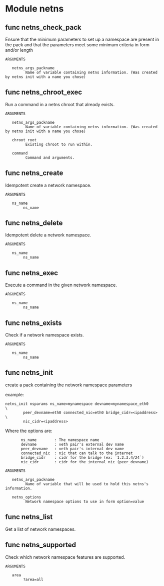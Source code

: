 # Module netns


## func netns_check_pack

Ensure that the minimum parameters to set up a namespace are present in the pack and that the
parameters meet some minimum criteria in form and/or length

```Groff
ARGUMENTS

   netns_args_packname
         Name of variable containing netns information. (Was created by netns init with a name you chose)

```

## func netns_chroot_exec

Run a command in a netns chroot that already exists.

```Groff
ARGUMENTS

   netns_args_packname
         Name of variable containing netns information. (Was created by netns init with a name you chose)

   chroot_root
         Existing chroot to run within.

   command
         Command and arguments.
```

## func netns_create

Idempotent create a network namespace.

```Groff
ARGUMENTS

   ns_name
        ns_name

```

## func netns_delete

Idempotent delete a network namespace.

```Groff
ARGUMENTS

   ns_name
        ns_name

```

## func netns_exec

Execute a command in the given network namespace.

```Groff
ARGUMENTS

   ns_name
        ns_name

```

## func netns_exists

Check if a network namespace exists.

```Groff
ARGUMENTS

   ns_name
        ns_name

```

## func netns_init

create a pack containing the network namespace parameters

example:
```shell
netns_init nsparams ns_name=mynamespace devname=mynamespace_eth0       \
        peer_devname=eth0 connected_nic=eth0 bridge_cidr=<ipaddress>   \
        nic_cidr=<ipaddress>
```

Where the options are:
```shell
       ns_name        : The namespace name
       devname        : veth pair's external dev name
       peer_devname   : veth pair's internal dev name
       connected_nic  : nic that can talk to the internet
       bridge_cidr    : cidr for the bridge (ex: `1.2.3.4/24`)
       nic_cidr       : cidr for the internal nic (peer_devname)
```

```Groff
ARGUMENTS

   netns_args_packname
         Name of variable that will be used to hold this netns's information.

   netns_options
         Network namespace options to use in form option=value
```

## func netns_list

Get a list of network namespaces.

## func netns_supported

Check which network namespace features are supported.

```Groff
ARGUMENTS

   area
        ?area=all

```
